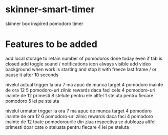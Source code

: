 # skinner-smart-timer
 skinner box inspired pomodoro timer

# Features to be added
add local storage to retain number of pomodoros done today even if tab is closed
add toggle sound / notifications icon always visible 
add video background when work is starting and stop it with freeze last frame / or pause it after 10 seconds


nivelul actual
trigger
    la ora 7 ma apuc de munca
target 
    4 pomodoro inainte de ora 12
    5 pomodoro-uri zilnic
rewards
    daca faci cele 4 pomodoro-uri inainte de 12 primesti 8 stelute pentru ele
    altfel 1 steluta pentru fiecare pomodoro
    5 lei pe steluta

nivelul urmator
trigger
    la ora 7 ma apuc de munca
target
    4 pomodoro inainte de ora 12
    6 pomodoro-uri zilnic
rewards
    daca faci 4 pomodoro inainte de 12 toate pomodorourile din ziua respectiva se dubleaza
    altfel primesti doar cate o steluata pentru fiecare
    4 lei pe steluta